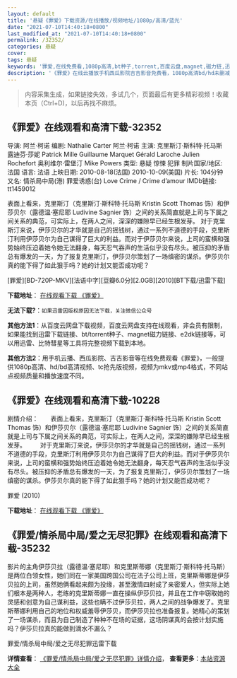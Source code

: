 ```yaml
---
layout: default
title: '悬疑《罪爱》下载资源/在线播放/视频地址/1080p/高清/蓝光'
date: "2021-07-10T14:40:18+0800"
last_modified_at: "2021-07-10T14:40:18+0800"
permalink: /32352/
categories: 悬疑
cover:
tags: 悬疑
keywords: '罪爱,在线免费看,1080p高清,bt种子,torrent,百度云盘,magnet,磁力链,迅雷下载资源'
description: '《罪爱》在线云播放手机西瓜影院吉吉影音免费看，1080p高清bd/hd未删减完整版和tc抢先枪版，mkv/mp4格式，附带bt/torrent种子、magnet/磁力链、百度云盘、网盘资源迅雷下载链接'
---
```


>内容采集生成，如果链接失效，多试几个，页面最后有更多精彩视频！收藏本页（Ctrl+D)，以后再找不麻烦。


## 《罪爱》在线观看和高清下载-32352

导演: 阿兰·柯诺 编剧: Nathalie Carter 阿兰·柯诺 主演: 克里斯汀·斯科特·托马斯 露迪芬·莎妮 Patrick Mille Guillaume Marquet Gérald Laroche Julien Rochefort 奥利维尔·雷堡汀 Mike Powers 类型: 悬疑 惊悚 犯罪 制片国家/地区: 法国 语言: 法语 上映日期: 2010-08-18(法国) 2010-10-09(美国) 片长: 104分钟 又名: 情杀局中局(港) 罪爱诱惑(台) Love Crime / Crime d’amour IMDb链接: tt1459012

表面上看来，克里斯汀（克里斯汀·斯科特·托马斯 Kristin Scott Thomas 饰）和伊莎贝尔（露德温·塞尼耶 Ludivine Sagnier 饰）之间的关系简直就是上司与下属之间关系的典范，可实际上，在两人之间，深深的嫌隙早已经生根发芽。 对于克里斯汀来说，伊莎贝尔的才华就是自己的摇钱树，通过一系列不道德的手段，克里斯汀利用伊莎贝尔为自己谋得了巨大的利益。而对于伊莎贝尔来说，上司的蛮横和强势始终压迫着她令她无法翻身，每天忍气吞声的生活似乎没有尽头。被压抑的矛盾总有爆发的一天，为了报复克里斯汀，伊莎贝尔策划了一场缜密的谋杀。伊莎贝尔真的能下得了如此狠手吗？她的计划又能否成功呢？


[罪爱][BD-720P-MKV][法语中字][豆瓣6.0分][2.0GB][2010][BT下载/迅雷下载]

**下载地址**： [在线观看下载 《罪爱》](https://www.btdx8.com/torrent/love_crime_2010.html) 


**无法下载?**：`如果迅雷因版权原因无法下载，关注微信公众号 `

**其他方法1**：从百度云网盘下载视频，百度云网盘支持在线观看，非会员有限制，如果能找到迅雷下载链接、bt/torrent种子、magnet磁力链接、e2dk链接等，可以用迅雷、比特彗星等工具将完整视频下载到本地。

**其他方法2**：用手机云播、西瓜影院、吉吉影音等在线免费观看《罪爱》，一般提供1080p高清、hd/bd高清视频、tc抢先版视频，视频为mkv或mp4格式，不同站点视频质量和播放速度不同。


## 《罪爱》在线观看和高清下载-10228

剧情介绍：　　表面上看来，克里斯汀（克里斯汀·斯科特·托马斯 Kristin Scott Thomas 饰）和伊莎贝尔（露德温·塞尼耶 Ludivine Sagnier 饰）之间的关系简直就是上司与下属之间关系的典范，可实际上，在两人之间，深深的嫌隙早已经生根发芽。 　　对于克里斯汀来说，伊莎贝尔的才华就是自己的摇钱树，通过一系列不道德的手段，克里斯汀利用伊莎贝尔为自己谋得了巨大的利益。而对于伊莎贝尔来说，上司的蛮横和强势始终压迫着她令她无法翻身，每天忍气吞声的生活似乎没有尽头。被压抑的矛盾总有爆发的一天，为了报复克里斯汀，伊莎贝尔策划了一场缜密的谋杀。伊莎贝尔真的能下得了如此狠手吗？她的计划又能否成功呢？


罪爱 (2010)

**下载地址**： [在线观看下载 《罪爱》](https://www.btbtdy.me/btdy/dy8497.html) 


## 《罪爱/情杀局中局/爱之无尽犯罪》在线观看和高清下载-35232

影片的主角伊莎贝拉（露德温&middot;塞尼耶）和克里斯蒂娜（克里斯汀·斯科特&middot;托马斯）是两位白领女性，她们同在一家美国跨国公司在法子公司上班，克里斯蒂娜是伊莎贝拉的上司，虽然她俩看起来颇为投缘，甚至激情四射成了亲密爱人，但实际上她们根本是两种人，老练的克里斯蒂娜一直在操纵伊莎贝拉，并且在工作中窃取她的灵感和创意为自己谋利益，这些也瞒不过伊莎贝拉，两人之间的战争爆发了。克里斯蒂娜利用自己的地位和权威羞辱伊莎贝，而伊莎贝拉也准备报复。她精心的策划了一场谋杀，而且为自己制造了种种不在场的证据，这场阴谋真的会按计划实施吗？伊莎贝拉真的能做到滴水不漏么？


罪爱/情杀局中局/爱之无尽犯罪迅雷下载

**详情查看**： [《罪爱/情杀局中局/爱之无尽犯罪》详情介绍](/movie/35232/)， **查看更多**：[本站资源大全](/movie/t/all/)

